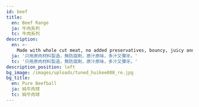 ```yaml
---
id: beef
title:
  en: Beef Range
  ja: 牛肉系列
  tc: 牛肉系列
description:
  en: >-
    Made with whole cut meat, no added preservatives, bouncy, juicy and chewy.
  ja: '只用原肉材料製造，無防腐劑，原汁原味，多汁又彈牙。'
  tc: '只用原肉材料製造，無防腐劑，原汁原味，多汁又彈牙。'
description_position: left
bg_image: /images/uploads/tuned_huikee008_re.jpg
bg_title:
  en: Pure Beefball
  ja: 純牛肉球
  tc: 純牛肉球
---
```

